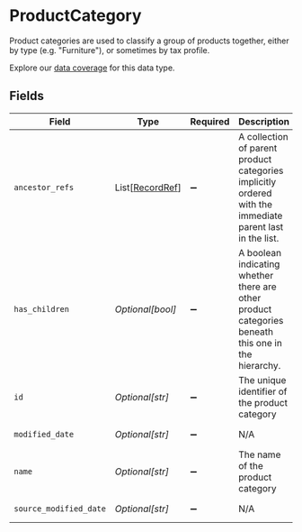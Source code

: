 # ProductCategory

Product categories are used to classify a group of products together, either by type (e.g. "Furniture"), or sometimes by tax profile.

Explore our [data coverage](https://knowledge.codat.io/supported-features/commerce?view=tab-by-data-type&dataType=commerce-productCategories) for this data type.


## Fields

| Field                                                                                                    | Type                                                                                                     | Required                                                                                                 | Description                                                                                              | Example                                                                                                  |
| -------------------------------------------------------------------------------------------------------- | -------------------------------------------------------------------------------------------------------- | -------------------------------------------------------------------------------------------------------- | -------------------------------------------------------------------------------------------------------- | -------------------------------------------------------------------------------------------------------- |
| `ancestor_refs`                                                                                          | List[[RecordRef](../../models/shared/recordref.md)]                                                      | :heavy_minus_sign:                                                                                       | A collection of parent product categories implicitly ordered with the immediate parent last in the list. |                                                                                                          |
| `has_children`                                                                                           | *Optional[bool]*                                                                                         | :heavy_minus_sign:                                                                                       | A boolean indicating whether there are other product categories beneath this one in the hierarchy.       |                                                                                                          |
| `id`                                                                                                     | *Optional[str]*                                                                                          | :heavy_minus_sign:                                                                                       | The unique identifier of the product category                                                            | "102"                                                                                                    |
| `modified_date`                                                                                          | *Optional[str]*                                                                                          | :heavy_minus_sign:                                                                                       | N/A                                                                                                      | 2022-10-23T00:00:00.000Z                                                                                 |
| `name`                                                                                                   | *Optional[str]*                                                                                          | :heavy_minus_sign:                                                                                       | The name of the product category                                                                         | Entertainment                                                                                            |
| `source_modified_date`                                                                                   | *Optional[str]*                                                                                          | :heavy_minus_sign:                                                                                       | N/A                                                                                                      | 2022-10-23T00:00:00.000Z                                                                                 |